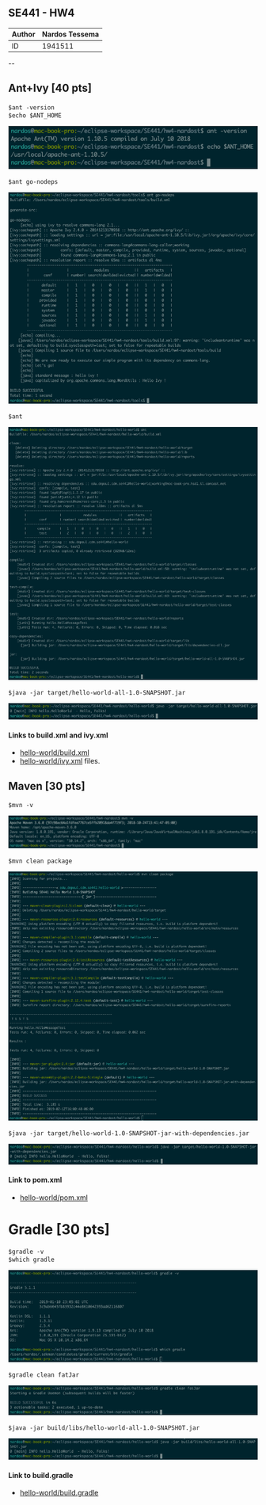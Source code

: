
## SE441 - HW4
Author | Nardos Tessema
-------|----------------
ID | 1941511
--

## Ant+Ivy [40 pts]
```
$ant -version
$echo $ANT_HOME
```
![$ANT_HOME & ant -version](images/ant-v.png)
```
$ant go-nodeps
```
![ant go-nodeps](images/ant-go-nodeps.png)
```
$ant
```
![successful build](images/ant-successful.png)
```
$java -jar target/hello-world-all-1.0-SNAPSHOT.jar
```
![Successful Execution](images/java-jar-ant.png)
#### Links to build\.xml and ivy\.xml
* [hello-world/build.xml](hello-world/build.xml)
* [hello-world/ivy.xml](hello-world/ivy.xml) files.

## Maven [30 pts]
```
$mvn -v
```
![mvn -v](images/mvn-v.png)
```
$mvn clean package
```
![BUILD SUCCESS](images/mvn-clean-package.png)
```
$java -jar target/hello-world-1.0-SNAPSHOT-jar-with-dependencies.jar
```
![Successful Execution](images/java-jar-mvn.png)
#### Link to pom\.xml
* [hello-world/pom.xml](hello-world/pom.xml)

# Gradle [30 pts]
```
$gradle -v
$which gradle
```
![Gradle Home and Version](images/gradle-v-which-gradle.png)
```
$gradle clean fatJar
```
![BUILD SUCCESSFUL](images/gradle-clean-fatJar.png)
```
$java -jar build/libs/hello-world-all-1.0-SNAPSHOT.jar
```
![Successful Execution](images/java-jar-gradle.png)
#### Link to build\.gradle
* [hello-world/build.gradle](hello-world/build.gradle)
